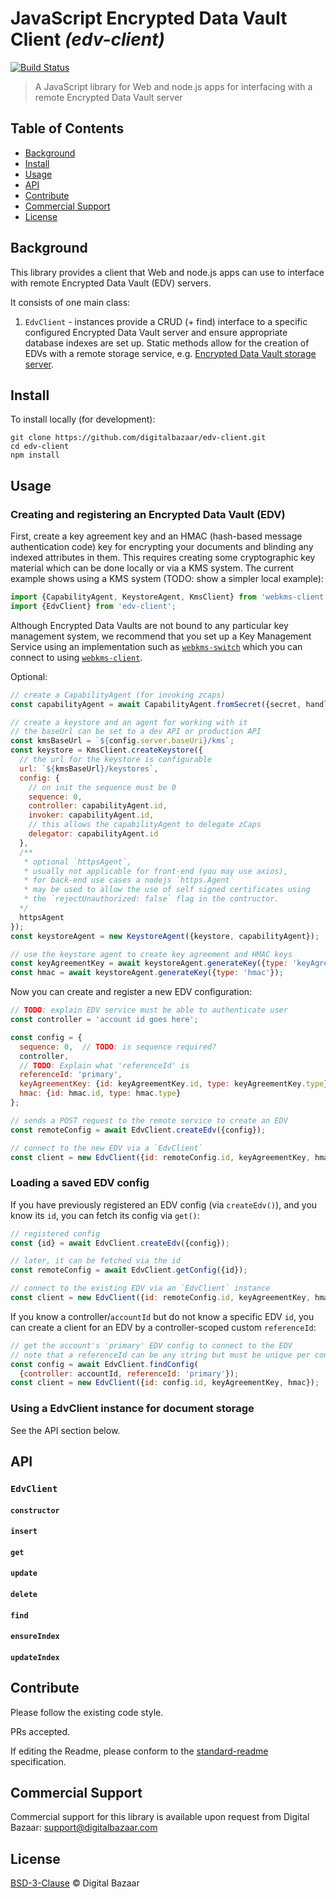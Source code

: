 # JavaScript Encrypted Data Vault Client _(edv-client)_

[![Build Status](https://travis-ci.org/digitalbazaar/edv-client.png?branch=master)](https://travis-ci.org/digitalbazaar/edv-client)

> A JavaScript library for Web and node.js apps for interfacing with a remote
> Encrypted Data Vault server

## Table of Contents

- [Background](#background)
- [Install](#install)
- [Usage](#usage)
- [API](#api)
- [Contribute](#contribute)
- [Commercial Support](#commercial-support)
- [License](#license)

## Background

This library provides a client that Web and node.js apps can use to interface
with remote Encrypted Data Vault (EDV) servers.

It consists of one main class:

1. `EdvClient` - instances provide a CRUD (+ find) interface to a specific
  configured Encrypted Data Vault server and ensure appropriate database
  indexes are set up. Static methods allow for the creation of EDVs with a
  remote storage service, e.g.
    [Encrypted Data Vault storage server](https://github.com/digitalbazaar/bedrock-data-hub-storage).

## Install

To install locally (for development):

```
git clone https://github.com/digitalbazaar/edv-client.git
cd edv-client
npm install
```

## Usage

### Creating and registering an Encrypted Data Vault (EDV)

First, create a key agreement key and an HMAC (hash-based message authentication
code) key for encrypting your documents and blinding any indexed attributes in
them. This requires creating some cryptographic key material which can be done
locally or via a KMS system. The current example shows using a KMS system
(TODO: show a simpler local example):

```js
import {CapabilityAgent, KeystoreAgent, KmsClient} from 'webkms-client';
import {EdvClient} from 'edv-client';

```
Although Encrypted Data Vaults are not bound to any particular key management
system, we recommend that you set up a Key Management Service using an
implementation such as
[`webkms-switch`](https://github.com/digitalbazaar/webkms-switch)
which you can connect to using
[`webkms-client`](https://github.com/digitalbazaar/webkms-client).

Optional:

```js
// create a CapabilityAgent (for invoking zcaps)
const capabilityAgent = await CapabilityAgent.fromSecret({secret, handle});

// create a keystore and an agent for working with it
// the baseUrl can be set to a dev API or production API
const kmsBaseUrl = `${config.server.baseUri}/kms`;
const keystore = KmsClient.createKeystore({
  // the url for the keystore is configurable
  url: `${kmsBaseUrl}/keystores`,
  config: {
    // on init the sequence must be 0
    sequence: 0,
    controller: capabilityAgent.id,
    invoker: capabilityAgent.id,
    // this allows the capabilityAgent to delegate zCaps
    delegator: capabilityAgent.id
  },
  /**
   * optional `httpsAgent`,
   * usually not applicable for front-end (you may use axios),
   * for back-end use cases a nodejs `https.Agent`
   * may be used to allow the use of self signed certificates using
   * the `rejectUnauthorized: false` flag in the contructor.
  */
  httpsAgent
});
const keystoreAgent = new KeystoreAgent({keystore, capabilityAgent});

// use the keystore agent to create key agreement and HMAC keys
const keyAgreementKey = await keystoreAgent.generateKey({type: 'keyAgreement'});
const hmac = await keystoreAgent.generateKey({type: 'hmac'});
```

Now you can create and register a new EDV configuration:

```js
// TODO: explain EDV service must be able to authenticate user
const controller = 'account id goes here';

const config = {
  sequence: 0,  // TODO: is sequence required?
  controller,
  // TODO: Explain what 'referenceId' is
  referenceId: 'primary',
  keyAgreementKey: {id: keyAgreementKey.id, type: keyAgreementKey.type},
  hmac: {id: hmac.id, type: hmac.type}
};

// sends a POST request to the remote service to create an EDV
const remoteConfig = await EdvClient.createEdv({config});

// connect to the new EDV via a `EdvClient`
const client = new EdvClient({id: remoteConfig.id, keyAgreementKey, hmac});
```

### Loading a saved EDV config

If you have previously registered an EDV config (via `createEdv()`),
and you know its `id`, you can fetch its config via `get()`:

```js
// registered config
const {id} = await EdvClient.createEdv({config});

// later, it can be fetched via the id
const remoteConfig = await EdvClient.getConfig({id});

// connect to the existing EDV via an `EdvClient` instance
const client = new EdvClient({id: remoteConfig.id, keyAgreementKey, hmac});
```

If you know a controller/`accountId` but do not know a specific EDV `id`, you
can create a client for an EDV by a controller-scoped custom `referenceId`:

```js
// get the account's 'primary' EDV config to connect to the EDV
// note that a referenceId can be any string but must be unique per controller
const config = await EdvClient.findConfig(
  {controller: accountId, referenceId: 'primary'});
const client = new EdvClient({id: config.id, keyAgreementKey, hmac});
```

### Using a EdvClient instance for document storage

See the API section below.

## API

### `EdvClient`

#### `constructor`

#### `insert`

#### `get`

#### `update`

#### `delete`

#### `find`

#### `ensureIndex`

#### `updateIndex`

## Contribute

Please follow the existing code style.

PRs accepted.

If editing the Readme, please conform to the
[standard-readme](https://github.com/RichardLitt/standard-readme) specification.

## Commercial Support

Commercial support for this library is available upon request from
Digital Bazaar: support@digitalbazaar.com

## License

[BSD-3-Clause](LICENSE.md) © Digital Bazaar
